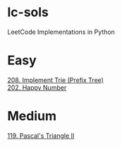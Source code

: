 # lc-sols
LeetCode Implementations in Python

# Easy
[208. Implement Trie (Prefix Tree)](https://leetcode.com/problems/implement-trie-prefix-tree/)\
[202. Happy Number](https://leetcode.com/problems/happy-number/)
# Medium
[119. Pascal's Triangle II](https://leetcode.com/problems/pascals-triangle-ii/)

